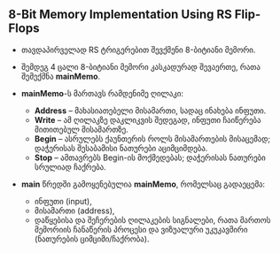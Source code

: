 ## 8-Bit Memory Implementation Using RS Flip-Flops

- თავდაპირველად RS ტრიგერებით შევქმენი 8-ბიტიანი მემორი.  
- შემდეგ 4 ცალი 8-ბიტიანი მემორი კასკადურად შევაერთე, რათა შემექმნა **mainMemo**.  
- **mainMemo**-ს მართავს რამდენიმე ღილაკი:  
  - **Address** – მახასიათებელი მისამართი, სადაც ინახება ინფუთი.  
  - **Write** – ამ ღილაკზე დაკლიკვის შედეგად, ინფუთი ჩაიწერება მითითებულ მისამართზე.  
  - **Begin** – ასრულებს ქაუნთერის როლს მისამართების მისაცემად; დაჭერისას შესაბამისი ნათურები აციმციმდება.  
  - **Stop** – ამთავრებს Begin-ის მოქმედებას; დაჭერისას ნათურები სრულიად ჩაქრება.  

- **main** წრედში გამოყენებულია **mainMemo**, რომელსაც გადაეცემა:  
  - ინფუთი (input),  
  - მისამართი (address),  
  - დაწყებისა და შეჩერების ღილაკების სიგნალები, რათა მართოს მემორიის ჩანაწერის პროცესი და ვიზუალური უკუკავშირი (ნათურების ციმციმი/ჩაქრობა).
